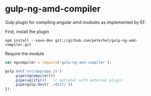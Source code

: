 gulp-ng-amd-compiler
====================

Gulp plugin for compiling angular amd modules as implemented by EF.

First, install the plugin

	npm install --save-dev git://github.com/peterhel/gulp-ng-amd-compiler.git

Require the module

``` js
var ngcompiler = require('gulp-ng-amd-compiler');

gulp.src('src/app/app.js')
    .pipe(ngcompiler())
    .pipe(uglify())   // optional with external plugin
    .pipe(gulp.dest('./dist/'))
});
```

